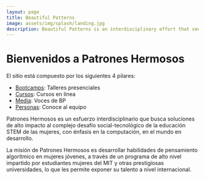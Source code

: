 ```yaml
---
layout: page
title: Beautiful Patterns
image: assets/img/splash/landing.jpg 
description: Beautiful Patterns is an interdisciplinary effort that seeks high-impact solutions to the complex socialtechnical challenge of women's STEM education, with and emphasis in computation, in the developing world.
---
```


# Bienvenidos a Patrones Hermosos

El sitio está compuesto por los siguientes 4 pilares:
- [Bootcamps](bootcamps.html): Talleres presenciales
- [Cursos](courses.html): Cursos en línea
- [Media](media.html): Voces de BP
- [Personas](people.html): Conoce al equipo

Patrones Hermosos es un esfuerzo interdisciplinario que busca soluciones de alto impacto al complejo desafío social-tecnológico de la educación STEM de las mujeres, con énfasis en la computación, en el mundo en desarrollo.

La misión de Patrones Hermosos es desarrollar habilidades de pensamiento algorítmico en mujeres jóvenes, a través de un programa de alto nivel impartido por estudiantes mujeres del MIT y otras prestigiosas universidades, lo que les permite exponer su talento a nivel internacional.

<!-- 
Note: you can use this page as a template. Remember to keep pages at the root.
-->

[comment]: <> (Note: you can use this page as a template. Remember to keep pages at the root.)
